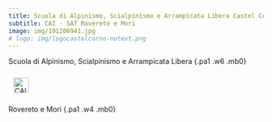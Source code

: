 ```yaml
---
title: Scuola di Alpinismo, Scialpinismo e Arrampicata Libera Castel Corno
subtitle: CAI - SAT Rovereto e Mori
image: img/191206941.jpg
# logo: img/logocastelcorno-notext.png
---
```

<!-- https://tachyons.io/ -->

<!-- Corsi di avvicinamento e perfezionamento allo scialpinismo, alpinismo e all'arrampicata.
{.pa1 .w-100} -->

Scuola di Alpinismo, Scialpinismo e Arrampicata Libera
{.pa1 .w6 .mb0}

<img src="img/logo-sat.png" alt="CAI - SAT" title="CAI - SAT" height="30px" style="padding: 10px">
<!-- ![CAI SAT](img/logo-sat.png "CAI SAT")
{.w-50} -->

Rovereto e Mori
{.pa1 .w4 .mb0}

<!-- <img src="img/logoCastelCorno_nuovo.png" alt="Scuola Castel Corno" title="Scuola Castel Corno" height="100px" style="padding: 10px"> -->
<!-- ![Scuola Castel Corno](img/logocastelcorno.png "Scuola Castel Corno") -->
<!-- {.w-50} -->
